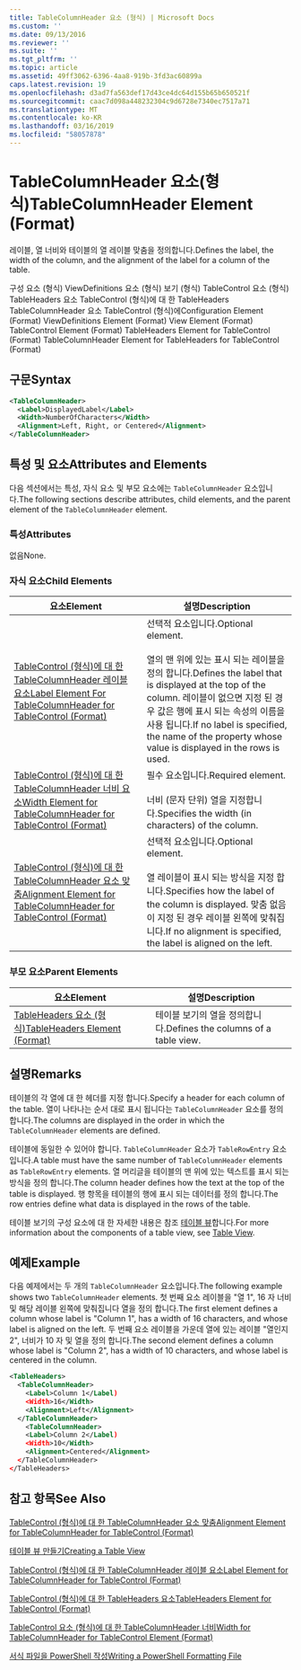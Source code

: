 ```yaml
---
title: TableColumnHeader 요소 (형식) | Microsoft Docs
ms.custom: ''
ms.date: 09/13/2016
ms.reviewer: ''
ms.suite: ''
ms.tgt_pltfrm: ''
ms.topic: article
ms.assetid: 49ff3062-6396-4aa8-919b-3fd3ac60899a
caps.latest.revision: 19
ms.openlocfilehash: d3ad7fa563def17d43ce4dc64d155b65b650521f
ms.sourcegitcommit: caac7d098a448232304c9d6728e7340ec7517a71
ms.translationtype: MT
ms.contentlocale: ko-KR
ms.lasthandoff: 03/16/2019
ms.locfileid: "58057878"
---
```

# <a name="tablecolumnheader-element-format"></a><span data-ttu-id="d4d6e-102">TableColumnHeader 요소(형식)</span><span class="sxs-lookup"><span data-stu-id="d4d6e-102">TableColumnHeader Element (Format)</span></span>

<span data-ttu-id="d4d6e-103">레이블, 열 너비와 테이블의 열 레이블 맞춤을 정의합니다.</span><span class="sxs-lookup"><span data-stu-id="d4d6e-103">Defines the label, the width of the column, and the alignment of the label for a column of the table.</span></span>

<span data-ttu-id="d4d6e-104">구성 요소 (형식) ViewDefinitions 요소 (형식) 보기 (형식) TableControl 요소 (형식) TableHeaders 요소 TableControl (형식)에 대 한 TableHeaders TableColumnHeader 요소 TableControl (형식)에</span><span class="sxs-lookup"><span data-stu-id="d4d6e-104">Configuration Element (Format) ViewDefinitions Element (Format) View Element (Format) TableControl Element (Format) TableHeaders Element for TableControl (Format) TableColumnHeader Element for TableHeaders for TableControl (Format)</span></span>

## <a name="syntax"></a><span data-ttu-id="d4d6e-105">구문</span><span class="sxs-lookup"><span data-stu-id="d4d6e-105">Syntax</span></span>

```xml
<TableColumnHeader>
  <Label>DisplayedLabel</Label>
  <Width>NumberOfCharacters</Width>
  <Alignment>Left, Right, or Centered</Alignment>
</TableColumnHeader>
```

## <a name="attributes-and-elements"></a><span data-ttu-id="d4d6e-106">특성 및 요소</span><span class="sxs-lookup"><span data-stu-id="d4d6e-106">Attributes and Elements</span></span>

<span data-ttu-id="d4d6e-107">다음 섹션에서는 특성, 자식 요소 및 부모 요소에는 `TableColumnHeader` 요소입니다.</span><span class="sxs-lookup"><span data-stu-id="d4d6e-107">The following sections describe attributes, child elements, and the parent element of the `TableColumnHeader` element.</span></span>

### <a name="attributes"></a><span data-ttu-id="d4d6e-108">특성</span><span class="sxs-lookup"><span data-stu-id="d4d6e-108">Attributes</span></span>

<span data-ttu-id="d4d6e-109">없음</span><span class="sxs-lookup"><span data-stu-id="d4d6e-109">None.</span></span>

### <a name="child-elements"></a><span data-ttu-id="d4d6e-110">자식 요소</span><span class="sxs-lookup"><span data-stu-id="d4d6e-110">Child Elements</span></span>

|<span data-ttu-id="d4d6e-111">요소</span><span class="sxs-lookup"><span data-stu-id="d4d6e-111">Element</span></span>|<span data-ttu-id="d4d6e-112">설명</span><span class="sxs-lookup"><span data-stu-id="d4d6e-112">Description</span></span>|
|-------------|-----------------|
|[<span data-ttu-id="d4d6e-113">TableControl (형식)에 대 한 TableColumnHeader 레이블 요소</span><span class="sxs-lookup"><span data-stu-id="d4d6e-113">Label Element For TableColumnHeader for TableControl (Format)</span></span>](./label-element-for-tablecolumnheader-for-tablecontrol-format.md)|<span data-ttu-id="d4d6e-114">선택적 요소입니다.</span><span class="sxs-lookup"><span data-stu-id="d4d6e-114">Optional element.</span></span><br /><br /> <span data-ttu-id="d4d6e-115">열의 맨 위에 있는 표시 되는 레이블을 정의 합니다.</span><span class="sxs-lookup"><span data-stu-id="d4d6e-115">Defines the label that is displayed at the top of the column.</span></span> <span data-ttu-id="d4d6e-116">레이블이 없으면 지정 된 경우 값은 행에 표시 되는 속성의 이름을 사용 됩니다.</span><span class="sxs-lookup"><span data-stu-id="d4d6e-116">If no label is specified, the name of the property whose value is displayed in the rows is used.</span></span>|
|[<span data-ttu-id="d4d6e-117">TableControl (형식)에 대 한 TableColumnHeader 너비 요소</span><span class="sxs-lookup"><span data-stu-id="d4d6e-117">Width Element for TableColumnHeader for TableControl (Format)</span></span>](./width-element-for-tablecolumnheader-for-tablecontrol-format.md)|<span data-ttu-id="d4d6e-118">필수 요소입니다.</span><span class="sxs-lookup"><span data-stu-id="d4d6e-118">Required element.</span></span><br /><br /> <span data-ttu-id="d4d6e-119">너비 (문자 단위) 열을 지정합니다.</span><span class="sxs-lookup"><span data-stu-id="d4d6e-119">Specifies the width (in characters) of the column.</span></span>|
|[<span data-ttu-id="d4d6e-120">TableControl (형식)에 대 한 TableColumnHeader 요소 맞춤</span><span class="sxs-lookup"><span data-stu-id="d4d6e-120">Alignment Element for TableColumnHeader for TableControl (Format)</span></span>](./alignment-element-for-tablecolumnheader-for-tablecontrol-format.md)|<span data-ttu-id="d4d6e-121">선택적 요소입니다.</span><span class="sxs-lookup"><span data-stu-id="d4d6e-121">Optional element.</span></span><br /><br /> <span data-ttu-id="d4d6e-122">열 레이블이 표시 되는 방식을 지정 합니다.</span><span class="sxs-lookup"><span data-stu-id="d4d6e-122">Specifies how the label of the column is displayed.</span></span> <span data-ttu-id="d4d6e-123">맞춤 없음이 지정 된 경우 레이블 왼쪽에 맞춰집니다.</span><span class="sxs-lookup"><span data-stu-id="d4d6e-123">If no alignment is specified, the label is aligned on the left.</span></span>|

### <a name="parent-elements"></a><span data-ttu-id="d4d6e-124">부모 요소</span><span class="sxs-lookup"><span data-stu-id="d4d6e-124">Parent Elements</span></span>

|<span data-ttu-id="d4d6e-125">요소</span><span class="sxs-lookup"><span data-stu-id="d4d6e-125">Element</span></span>|<span data-ttu-id="d4d6e-126">설명</span><span class="sxs-lookup"><span data-stu-id="d4d6e-126">Description</span></span>|
|-------------|-----------------|
|[<span data-ttu-id="d4d6e-127">TableHeaders 요소 (형식)</span><span class="sxs-lookup"><span data-stu-id="d4d6e-127">TableHeaders Element (Format)</span></span>](./tableheaders-element-format.md)|<span data-ttu-id="d4d6e-128">테이블 보기의 열을 정의합니다.</span><span class="sxs-lookup"><span data-stu-id="d4d6e-128">Defines the columns of a table view.</span></span>|

## <a name="remarks"></a><span data-ttu-id="d4d6e-129">설명</span><span class="sxs-lookup"><span data-stu-id="d4d6e-129">Remarks</span></span>

<span data-ttu-id="d4d6e-130">테이블의 각 열에 대 한 헤더를 지정 합니다.</span><span class="sxs-lookup"><span data-stu-id="d4d6e-130">Specify a header for each column of the table.</span></span> <span data-ttu-id="d4d6e-131">열이 나타나는 순서 대로 표시 됩니다는 `TableColumnHeader` 요소를 정의 합니다.</span><span class="sxs-lookup"><span data-stu-id="d4d6e-131">The columns are displayed in the order in which the `TableColumnHeader` elements are defined.</span></span>

<span data-ttu-id="d4d6e-132">테이블에 동일한 수 있어야 합니다. `TableColumnHeader` 요소가 `TableRowEntry` 요소입니다.</span><span class="sxs-lookup"><span data-stu-id="d4d6e-132">A table must have the same number of `TableColumnHeader` elements as `TableRowEntry` elements.</span></span> <span data-ttu-id="d4d6e-133">열 머리글을 테이블의 맨 위에 있는 텍스트를 표시 되는 방식을 정의 합니다.</span><span class="sxs-lookup"><span data-stu-id="d4d6e-133">The column header defines how the text at the top of the table is displayed.</span></span> <span data-ttu-id="d4d6e-134">행 항목을 테이블의 행에 표시 되는 데이터를 정의 합니다.</span><span class="sxs-lookup"><span data-stu-id="d4d6e-134">The row entries define what data is displayed in the rows of the table.</span></span>

<span data-ttu-id="d4d6e-135">테이블 보기의 구성 요소에 대 한 자세한 내용은 참조 [테이블 뷰](./creating-a-table-view.md)합니다.</span><span class="sxs-lookup"><span data-stu-id="d4d6e-135">For more information about the components of a table view, see [Table View](./creating-a-table-view.md).</span></span>

## <a name="example"></a><span data-ttu-id="d4d6e-136">예제</span><span class="sxs-lookup"><span data-stu-id="d4d6e-136">Example</span></span>

<span data-ttu-id="d4d6e-137">다음 예제에서는 두 개의 `TableColumnHeader` 요소입니다.</span><span class="sxs-lookup"><span data-stu-id="d4d6e-137">The following example shows two `TableColumnHeader` elements.</span></span> <span data-ttu-id="d4d6e-138">첫 번째 요소 레이블을 "열 1", 16 자 너비 및 해당 레이블 왼쪽에 맞춰집니다 열을 정의 합니다.</span><span class="sxs-lookup"><span data-stu-id="d4d6e-138">The first element defines a column whose label is "Column 1", has a width of 16 characters, and whose label is aligned on the left.</span></span> <span data-ttu-id="d4d6e-139">두 번째 요소 레이블을 가운데 열에 있는 레이블 "열인지 2", 너비가 10 자 및 열을 정의 합니다.</span><span class="sxs-lookup"><span data-stu-id="d4d6e-139">The second element defines a column whose label is "Column 2", has a width of 10 characters, and whose label is centered in the column.</span></span>

```xml
<TableHeaders>
  <TableColumnHeader>
    <Label>Column 1</Label)
    <Width>16</Width>
    <Alignment>Left</Alignment>
  </TableColumnHeader>
    <TableColumnHeader>
    <Label>Column 2</Label)
    <Width>10</Width>
    <Alignment>Centered</Alignment>
  </TableColumnHeader>
</TableHeaders>
```

## <a name="see-also"></a><span data-ttu-id="d4d6e-140">참고 항목</span><span class="sxs-lookup"><span data-stu-id="d4d6e-140">See Also</span></span>

[<span data-ttu-id="d4d6e-141">TableControl (형식)에 대 한 TableColumnHeader 요소 맞춤</span><span class="sxs-lookup"><span data-stu-id="d4d6e-141">Alignment Element for TableColumnHeader for TableControl (Format)</span></span>](./alignment-element-for-tablecolumnheader-for-tablecontrol-format.md)

[<span data-ttu-id="d4d6e-142">테이블 뷰 만들기</span><span class="sxs-lookup"><span data-stu-id="d4d6e-142">Creating a Table View</span></span>](./creating-a-table-view.md)

[<span data-ttu-id="d4d6e-143">TableControl (형식)에 대 한 TableColumnHeader 레이블 요소</span><span class="sxs-lookup"><span data-stu-id="d4d6e-143">Label Element for TableColumnHeader for TableControl (Format)</span></span>](./label-element-for-tablecolumnheader-for-tablecontrol-format.md)

[<span data-ttu-id="d4d6e-144">TableControl (형식)에 대 한 TableHeaders 요소</span><span class="sxs-lookup"><span data-stu-id="d4d6e-144">TableHeaders Element for TableControl (Format)</span></span>](./tableheaders-element-format.md)

[<span data-ttu-id="d4d6e-145">TableControl 요소 (형식)에 대 한 TableColumnHeader 너비</span><span class="sxs-lookup"><span data-stu-id="d4d6e-145">Width for TableColumnHeader for TableControl Element (Format)</span></span>](./width-element-for-tablecolumnheader-for-tablecontrol-format.md)

[<span data-ttu-id="d4d6e-146">서식 파일을 PowerShell 작성</span><span class="sxs-lookup"><span data-stu-id="d4d6e-146">Writing a PowerShell Formatting File</span></span>](./writing-a-powershell-formatting-file.md)
